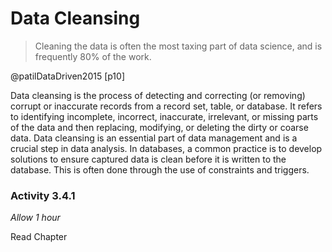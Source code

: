 # Data Cleansing

> Cleaning the data is often the most taxing part of data science, and is
> frequently 80% of the work.

@patilDataDriven2015 [p10]

Data cleansing is the process of detecting and correcting (or removing) corrupt
or inaccurate records from a record set, table, or database. It refers to
identifying incomplete, incorrect, inaccurate, irrelevant, or missing parts of
the data and then replacing, modifying, or deleting the dirty or coarse data.
Data cleansing is an essential part of data management and is a crucial step in
data analysis. In databases, a common practice is to develop solutions to ensure
captured data is clean before it is written to the database. This is often done
through the use of constraints and triggers.

### Activity 3.4.1

_Allow 1 hour_

Read Chapter

<!-- TODO: Add 5 activities -->

<!-- TODO: write ~1000  -->
